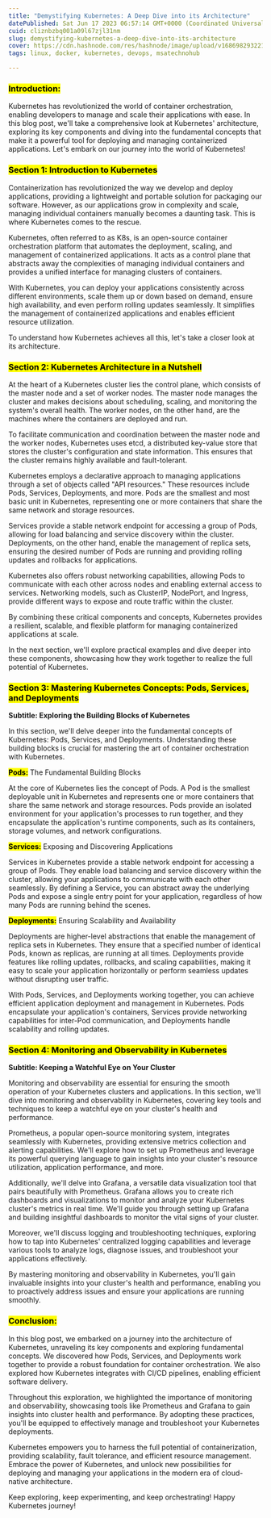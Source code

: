 ```yaml
---
title: "Demystifying Kubernetes: A Deep Dive into its Architecture"
datePublished: Sat Jun 17 2023 06:57:14 GMT+0000 (Coordinated Universal Time)
cuid: cliznbzbq001a09l67zjl31nm
slug: demystifying-kubernetes-a-deep-dive-into-its-architecture
cover: https://cdn.hashnode.com/res/hashnode/image/upload/v1686982932214/68123dbb-c1b8-406f-8425-638202c47a90.png
tags: linux, docker, kubernetes, devops, msatechnohub

---
```


### **<mark>Introduction:</mark>**

Kubernetes has revolutionized the world of container orchestration, enabling developers to manage and scale their applications with ease. In this blog post, we'll take a comprehensive look at Kubernetes' architecture, exploring its key components and diving into the fundamental concepts that make it a powerful tool for deploying and managing containerized applications. Let's embark on our journey into the world of Kubernetes!

### **<mark>Section 1: Introduction to Kubernetes</mark>**

Containerization has revolutionized the way we develop and deploy applications, providing a lightweight and portable solution for packaging our software. However, as our applications grow in complexity and scale, managing individual containers manually becomes a daunting task. This is where Kubernetes comes to the rescue.

Kubernetes, often referred to as K8s, is an open-source container orchestration platform that automates the deployment, scaling, and management of containerized applications. It acts as a control plane that abstracts away the complexities of managing individual containers and provides a unified interface for managing clusters of containers.

With Kubernetes, you can deploy your applications consistently across different environments, scale them up or down based on demand, ensure high availability, and even perform rolling updates seamlessly. It simplifies the management of containerized applications and enables efficient resource utilization.

To understand how Kubernetes achieves all this, let's take a closer look at its architecture.

### **<mark>Section 2: Kubernetes Architecture in a Nutshell</mark>**

At the heart of a Kubernetes cluster lies the control plane, which consists of the master node and a set of worker nodes. The master node manages the cluster and makes decisions about scheduling, scaling, and monitoring the system's overall health. The worker nodes, on the other hand, are the machines where the containers are deployed and run.

To facilitate communication and coordination between the master node and the worker nodes, Kubernetes uses etcd, a distributed key-value store that stores the cluster's configuration and state information. This ensures that the cluster remains highly available and fault-tolerant.

Kubernetes employs a declarative approach to managing applications through a set of objects called "API resources." These resources include Pods, Services, Deployments, and more. Pods are the smallest and most basic unit in Kubernetes, representing one or more containers that share the same network and storage resources.

Services provide a stable network endpoint for accessing a group of Pods, allowing for load balancing and service discovery within the cluster. Deployments, on the other hand, enable the management of replica sets, ensuring the desired number of Pods are running and providing rolling updates and rollbacks for applications.

Kubernetes also offers robust networking capabilities, allowing Pods to communicate with each other across nodes and enabling external access to services. Networking models, such as ClusterIP, NodePort, and Ingress, provide different ways to expose and route traffic within the cluster.

By combining these critical components and concepts, Kubernetes provides a resilient, scalable, and flexible platform for managing containerized applications at scale.

In the next section, we'll explore practical examples and dive deeper into these components, showcasing how they work together to realize the full potential of Kubernetes.

### **<mark>Section 3: Mastering Kubernetes Concepts: Pods, Services, and Deployments</mark>**

**Subtitle: Exploring the Building Blocks of Kubernetes**

In this section, we'll delve deeper into the fundamental concepts of Kubernetes: Pods, Services, and Deployments. Understanding these building blocks is crucial for mastering the art of container orchestration with Kubernetes.

**<mark>Pods:</mark>** The Fundamental Building Blocks

At the core of Kubernetes lies the concept of Pods. A Pod is the smallest deployable unit in Kubernetes and represents one or more containers that share the same network and storage resources. Pods provide an isolated environment for your application's processes to run together, and they encapsulate the application's runtime components, such as its containers, storage volumes, and network configurations.

**<mark>Services:</mark>** Exposing and Discovering Applications

Services in Kubernetes provide a stable network endpoint for accessing a group of Pods. They enable load balancing and service discovery within the cluster, allowing your applications to communicate with each other seamlessly. By defining a Service, you can abstract away the underlying Pods and expose a single entry point for your application, regardless of how many Pods are running behind the scenes.

**<mark>Deployments:</mark>** Ensuring Scalability and Availability

Deployments are higher-level abstractions that enable the management of replica sets in Kubernetes. They ensure that a specified number of identical Pods, known as replicas, are running at all times. Deployments provide features like rolling updates, rollbacks, and scaling capabilities, making it easy to scale your application horizontally or perform seamless updates without disrupting user traffic.

With Pods, Services, and Deployments working together, you can achieve efficient application deployment and management in Kubernetes. Pods encapsulate your application's containers, Services provide networking capabilities for inter-Pod communication, and Deployments handle scalability and rolling updates.

### **<mark>Section 4: Monitoring and Observability in Kubernetes</mark>**

**Subtitle: Keeping a Watchful Eye on Your Cluster**

Monitoring and observability are essential for ensuring the smooth operation of your Kubernetes clusters and applications. In this section, we'll dive into monitoring and observability in Kubernetes, covering key tools and techniques to keep a watchful eye on your cluster's health and performance.

Prometheus, a popular open-source monitoring system, integrates seamlessly with Kubernetes, providing extensive metrics collection and alerting capabilities. We'll explore how to set up Prometheus and leverage its powerful querying language to gain insights into your cluster's resource utilization, application performance, and more.

Additionally, we'll delve into Grafana, a versatile data visualization tool that pairs beautifully with Prometheus. Grafana allows you to create rich dashboards and visualizations to monitor and analyze your Kubernetes cluster's metrics in real time. We'll guide you through setting up Grafana and building insightful dashboards to monitor the vital signs of your cluster.

Moreover, we'll discuss logging and troubleshooting techniques, exploring how to tap into Kubernetes' centralized logging capabilities and leverage various tools to analyze logs, diagnose issues, and troubleshoot your applications effectively.

By mastering monitoring and observability in Kubernetes, you'll gain invaluable insights into your cluster's health and performance, enabling you to proactively address issues and ensure your applications are running smoothly.

### **<mark>Conclusion:</mark>**

In this blog post, we embarked on a journey into the architecture of Kubernetes, unraveling its key components and exploring fundamental concepts. We discovered how Pods, Services, and Deployments work together to provide a robust foundation for container orchestration. We also explored how Kubernetes integrates with CI/CD pipelines, enabling efficient software delivery.

Throughout this exploration, we highlighted the importance of monitoring and observability, showcasing tools like Prometheus and Grafana to gain insights into cluster health and performance. By adopting these practices, you'll be equipped to effectively manage and troubleshoot your Kubernetes deployments.

Kubernetes empowers you to harness the full potential of containerization, providing scalability, fault tolerance, and efficient resource management. Embrace the power of Kubernetes, and unlock new possibilities for deploying and managing your applications in the modern era of cloud-native architecture.

Keep exploring, keep experimenting, and keep orchestrating! Happy Kubernetes journey!
